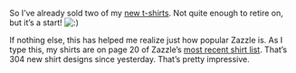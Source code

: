 So I’ve already sold two of my [new
t-shirts](http://www.zazzle.com/harrypierson*). Not quite enough to
retire on, but it’s a start!
![:)](http://devhawk.net/wp-includes/images/smilies/icon_smile.gif)

If nothing else, this has helped me realize just how popular Zazzle is.
As I type this, my shirts are on page 20 of Zazzle’s [most recent shirt
list](http://www.zazzle.com/products/gallery/browse_results.asp?general_product_type=235).
That’s 304 new shirt designs since yesterday. That’s pretty impressive.
